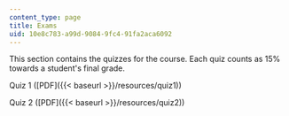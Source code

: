 ```yaml
---
content_type: page
title: Exams
uid: 10e8c783-a99d-9084-9fc4-91fa2aca6092
---
```


This section contains the quizzes for the course. Each quiz counts as 15% towards a student's final grade.

Quiz 1 ([PDF]({{< baseurl >}}/resources/quiz1))

Quiz 2 ([PDF]({{< baseurl >}}/resources/quiz2))